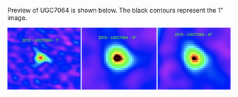 Preview of UGC7064 is shown below. The black contours represent the 1" image. 

![UGC7064](UGC7064.png "UGC7064")



